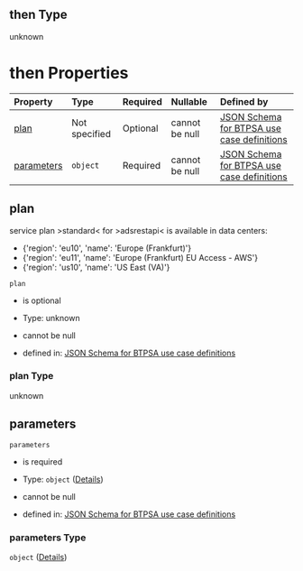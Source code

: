 ## then Type

unknown

# then Properties

| Property                  | Type          | Required | Nullable       | Defined by                                                                                                                                                                                                                                                |
| :------------------------ | :------------ | :------- | :------------- | :-------------------------------------------------------------------------------------------------------------------------------------------------------------------------------------------------------------------------------------------------------- |
| [plan](#plan)             | Not specified | Optional | cannot be null | [JSON Schema for BTPSA use case definitions](btpsa-usecase-properties-services-items-allof-1-then-allof-3-then-allof-0-then-properties-plan.md "undefined#/properties/services/items/allOf/1/then/allOf/3/then/allOf/0/then/properties/plan")             |
| [parameters](#parameters) | `object`      | Required | cannot be null | [JSON Schema for BTPSA use case definitions](btpsa-usecase-properties-services-items-allof-1-then-allof-3-then-allof-0-then-properties-parameters.md "undefined#/properties/services/items/allOf/1/then/allOf/3/then/allOf/0/then/properties/parameters") |

## plan

service plan >standard< for >adsrestapi< is available in data centers:

*   {'region': 'eu10', 'name': 'Europe (Frankfurt)'}
*   {'region': 'eu11', 'name': 'Europe (Frankfurt) EU Access - AWS'}
*   {'region': 'us10', 'name': 'US East (VA)'}

`plan`

*   is optional

*   Type: unknown

*   cannot be null

*   defined in: [JSON Schema for BTPSA use case definitions](btpsa-usecase-properties-services-items-allof-1-then-allof-3-then-allof-0-then-properties-plan.md "undefined#/properties/services/items/allOf/1/then/allOf/3/then/allOf/0/then/properties/plan")

### plan Type

unknown

## parameters



`parameters`

*   is required

*   Type: `object` ([Details](btpsa-usecase-properties-services-items-allof-1-then-allof-3-then-allof-0-then-properties-parameters.md))

*   cannot be null

*   defined in: [JSON Schema for BTPSA use case definitions](btpsa-usecase-properties-services-items-allof-1-then-allof-3-then-allof-0-then-properties-parameters.md "undefined#/properties/services/items/allOf/1/then/allOf/3/then/allOf/0/then/properties/parameters")

### parameters Type

`object` ([Details](btpsa-usecase-properties-services-items-allof-1-then-allof-3-then-allof-0-then-properties-parameters.md))

